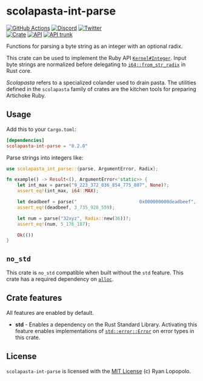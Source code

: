 # scolapasta-int-parse

[![GitHub Actions](https://github.com/artichoke/artichoke/workflows/CI/badge.svg)](https://github.com/artichoke/artichoke/actions)
[![Discord](https://img.shields.io/discord/607683947496734760)](https://discord.gg/QCe2tp2)
[![Twitter](https://img.shields.io/twitter/follow/artichokeruby?label=Follow&style=social)](https://twitter.com/artichokeruby)
<br>
[![Crate](https://img.shields.io/crates/v/scolapasta-int-parse.svg)](https://crates.io/crates/scolapasta-int-parse)
[![API](https://docs.rs/scolapasta-int-parse/badge.svg)](https://docs.rs/scolapasta-int-parse)
[![API trunk](https://img.shields.io/badge/docs-trunk-blue.svg)](https://artichoke.github.io/artichoke/scolapasta_int_parse/)

Functions for parsing a byte string as an integer with an optional radix.

This crate can be used to implement the Ruby API [`Kernel#Integer`]. Input byte
strings are normalized before delegating to [`i64::from_str_radix`] in Rust
core.

_Scolapasta_ refers to a specialized colander used to drain pasta. The utilities
defined in the `scolapasta` family of crates are the kitchen tools for preparing
Artichoke Ruby.

## Usage

Add this to your `Cargo.toml`:

```toml
[dependencies]
scolapasta-int-parse = "0.2.0"
```

Parse strings into integers like:

```rust
use scolapasta_int_parse::{parse, ArgumentError, Radix};

fn example() -> Result<(), ArgumentError<'static>> {
    let int_max = parse("9_223_372_036_854_775_807", None)?;
    assert_eq!(int_max, i64::MAX);

    let deadbeef = parse("                       0x000000000deadbeef", None)?;
    assert_eq!(deadbeef, 3_735_928_559);

    let num = parse("32xyz", Radix::new(36))?;
    assert_eq!(num, 5_176_187);

    Ok(())
}
```

## `no_std`

This crate is `no_std` compatible when built without the `std` feature. This
crate has a required dependency on [`alloc`].

## Crate features

All features are enabled by default.

- **std** - Enables a dependency on the Rust Standard Library. Activating this
  feature enables implementations of [`std::error::Error`] on error types in
  this crate.

## License

`scolapasta-int-parse` is licensed with the [MIT License](LICENSE) (c) Ryan
Lopopolo.

[`kernel#integer`]: https://ruby-doc.org/core-3.1.2/Kernel.html#method-i-Integer
[`i64::from_str_radix`]:
  https://doc.rust-lang.org/std/primitive.i64.html#method.from_str_radix
[`std::error::error`]: https://doc.rust-lang.org/std/error/trait.Error.html
[`alloc`]: https://doc.rust-lang.org/alloc/
